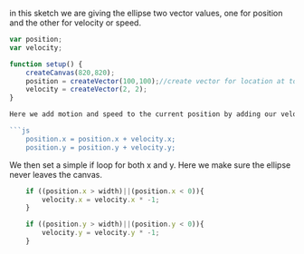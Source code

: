 in this sketch we are giving the ellipse two vector values, one for position and the other for velocity or speed.

```js
var position;
var velocity;

function setup() {
    createCanvas(820,820);
    position = createVector(100,100);//create vector for location at top left of canvas
    velocity = createVector(2, 2);
}

Here we add motion and speed to the current position by adding our velocity value to the location of the ellipse

```js
    position.x = position.x + velocity.x;
    position.y = position.y + velocity.y;
```

We then set a simple if loop for both x and y. Here we make sure the ellipse never leaves the canvas.
    
```js
    if ((position.x > width)||(position.x < 0)){
        velocity.x = velocity.x * -1;
    }

    if ((position.y > width)||(position.y < 0)){
        velocity.y = velocity.y * -1;
    }

```
